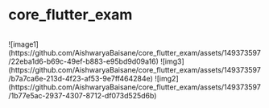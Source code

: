 # core_flutter_exam

<p>
  <img src= "">
</p>![image1](https://github.com/AishwaryaBaisane/core_flutter_exam/assets/149373597/22eba1d6-b69c-49ef-b883-e95bd9d09a16)
![img3](https://github.com/AishwaryaBaisane/core_flutter_exam/assets/149373597/b7a7ca6e-213d-4f23-af53-9e7ff464284e)
![img2](https://github.com/AishwaryaBaisane/core_flutter_exam/assets/149373597/1b77e5ac-2937-4307-8712-df073d525d6b)
